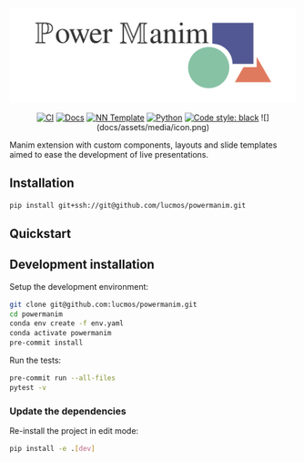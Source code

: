 [![](docs/assets/media/banner.png)](https://lucmos.github.io/powermanim)

<p align="center">
    <a href="https://github.com/lucmos/powermanim/actions/workflows/test_suite.yml"><img alt="CI" src=https://img.shields.io/github/workflow/status/lucmos/powermanim/Test%20Suite/main?label=main%20checks></a>
    <a href="https://lucmos.github.io/powermanim"><img alt="Docs" src=https://img.shields.io/github/deployments/lucmos/powermanim/github-pages?label=docs></a>
    <a href="https://github.com/grok-ai/nn-template"><img alt="NN Template" src="https://shields.io/badge/nn--template-0.2.3-emerald?style=flat&labelColor=gray"></a>
    <a href="https://www.python.org/downloads/"><img alt="Python" src="https://img.shields.io/badge/python-3.9-blue.svg"></a>
    <a href="https://black.readthedocs.io/en/stable/"><img alt="Code style: black" src="https://img.shields.io/badge/code%20style-black-000000.svg"></a>
![](docs/assets/media/icon.png)
</p>

Manim extension with custom components, layouts and slide templates aimed to ease the development of live presentations.


## Installation

```bash
pip install git+ssh://git@github.com/lucmos/powermanim.git
```


## Quickstart

[comment]: <> (> Fill me!)


## Development installation

Setup the development environment:

```bash
git clone git@github.com:lucmos/powermanim.git
cd powermanim
conda env create -f env.yaml
conda activate powermanim
pre-commit install
```

Run the tests:

```bash
pre-commit run --all-files
pytest -v
```


### Update the dependencies

Re-install the project in edit mode:

```bash
pip install -e .[dev]
```
